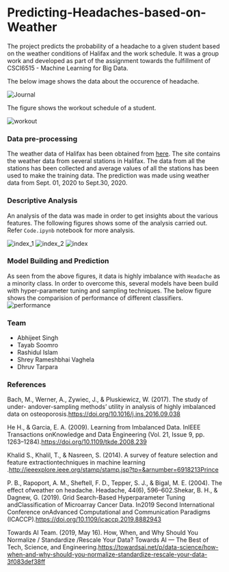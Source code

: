 # Predicting-Headaches-based-on-Weather

The project predicts the probability of a headache to a given student based on the weather conditions of Halifax and the work schedule. It was a group work and developed as part of the assignment towards the fulfillment of CSCI6515 - Machine Learning for Big Data. 

The below image shows the data about the occurence of headache. 

![Journal](https://user-images.githubusercontent.com/20052459/95027144-b6eaae00-066c-11eb-9f3b-a139533829da.PNG)

The figure shows the workout schedule of a student. 

![workout](https://user-images.githubusercontent.com/20052459/95027194-0c26bf80-066d-11eb-903b-daf982633afe.PNG)

### Data pre-processing
The weather data of Halifax has been obtained from [here](https://climate.weather.gc.ca/). The site contains the weather data from several stations in Halifax. The data from all the stations has been collected and average values of all the stations has been used to make the training data. The prediction was made using weather data from Sept. 01, 2020 to Sept.30, 2020. 

### Descriptive Analysis
An analysis of the data was made in order to get insights about the various features. The following figures shows some of the analysis carried out. Refer `Code.ipynb` notebook for more analysis.

![index_1](https://user-images.githubusercontent.com/20052459/95027641-8c9aef80-0670-11eb-8dbd-44daf6acd953.png)
![index_2](https://user-images.githubusercontent.com/20052459/95027642-8d338600-0670-11eb-981c-d88f4fadf89a.png)
![index](https://user-images.githubusercontent.com/20052459/95027643-8d338600-0670-11eb-9beb-2bb07d207631.png)


### Model Building and Prediction
As seen from the above figures, it data is highly imbalance with `Headache` as a minority class. In order to overcome this, several models have been build with hyper-parameter tuning and sampling techniques. The below figure shows the comparision of performance of different classifiers.
![performance](https://user-images.githubusercontent.com/20052459/95027532-a556d580-066f-11eb-98e8-0e2e472ca9d5.PNG)

### Team
- Abhijeet Singh  
- Tayab Soomro  
- Rashidul Islam  
- Shrey Rameshbhai Vaghela  
- Dhruv Tarpara 

### References
Bach, M., Werner, A., Zywiec, J., & Pluskiewicz, W. (2017). ​The study of under- andover-sampling methods’ utility in analysis of highly imbalanced data on osteoporosis​.https://doi.org/​10.1016/j.ins.2016.09.038

He H., & Garcia, E. A. (2009). Learning from Imbalanced Data. In ​IEEE Transactions onKnowledge and Data Engineering​ (Vol. 21, Issue 9, pp. 1263–1284).https://doi.org/​10.1109/tkde.2008.239

Khalid S., Khalil, T., & Nasreen, S. (2014). ​A survey of feature selection and feature extractiontechniques in machine learning​.http://ieeexplore.ieee.org/stamp/stamp.jsp?tp=&arnumber=6918213Prince

P. B., Rapoport, A. M., Sheftell, F. D., Tepper, S. J., & Bigal, M. E. (2004). The effect ofweather on headache. ​Headache​, ​44​(6), 596–602.Shekar, B. H., & Dagnew, G. (2019). Grid Search-Based Hyperparameter Tuning andClassification of Microarray Cancer Data. In ​2019 Second International Conference onAdvanced Computational and Communication Paradigms (ICACCP)​.https://doi.org/​10.1109/icaccp.2019.8882943

Towards AI Team. (2019, May 16). ​How, When, and Why Should You Normalize / Standardize /Rescale Your Data?​ Towards AI — The Best of Tech, Science, and Engineering.https://towardsai.net/p/data-science/how-when-and-why-should-you-normalize-standardize-rescale-your-data-3f083def38ff
